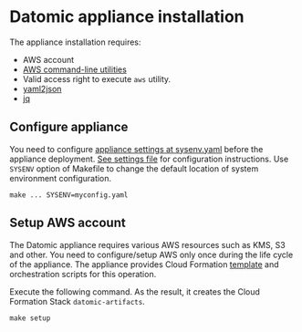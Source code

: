 # Datomic appliance installation

The appliance installation requires:
 * AWS account
 * [AWS command-line utilities](https://aws.amazon.com/cli/)
 * Valid access right to execute `aws` utility.
 * [yaml2json](https://github.com/bronze1man/yaml2json)
 * [jq](https://stedolan.github.io/jq/)


## Configure appliance

You need to configure [appliance settings at sysenv.yaml](etc/sysenv.yaml) before the appliance deployment. [See settings file](etc/sysenv.yaml) for configuration instructions. Use `SYSENV` option of Makefile to change the default location of system environment configuration.

```
make ... SYSENV=myconfig.yaml
```


## Setup AWS account

The Datomic appliance requires various AWS resources such as KMS, S3 and other. You need to configure/setup AWS only once during the life cycle of the appliance. The appliance provides Cloud Formation [template](src/setup.yaml) and orchestration scripts for this operation. 

Execute the following command. As the result, it creates the Cloud Formation Stack `datomic-artifacts`.
```
make setup
```
